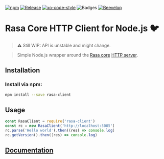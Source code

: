 [![npm](https://shields.beevelop.com/npm/v/rasa-client.svg?style=flat-square)](https://www.npmjs.com/package/rasa-client)
[![Release](https://shields.beevelop.com/github/release/beevelop/rasa-client.svg?style=flat-square)](https://github.com/beevelop/rasa-client/releases)
[![xo-code-style](https://img.shields.io/badge/code_style-XO-5ed9c7.svg?style=flat-square)](https://github.com/xojs/xo)
![Badges](https://shields.beevelop.com/badge/badges-5-brightgreen.svg?style=flat-square)
[![Beevelop](https://links.beevelop.com/honey-badge)](https://beevelop.com)

# Rasa Core HTTP Client for Node.js :bird:

> :warning: Still WIP: API is unstable and might change.

> Simple Node.js wrapper around the [Rasa core](https://core.rasa.ai/) [HTTP server](https://core.rasa.ai/http.html).

## Installation

### Install via npm:
```bash
npm install --save rasa-client
```

## Usage
```js
const RasaClient = require('rasa-client')
const rc = new RasaClient('http://localhost:5005')
rc.parse('Hello world').then((res) => console.log)
rc.getVersion().then((res) => console.log)
```

## [Documentation](https://beevelop.github.io/rasa-client/)